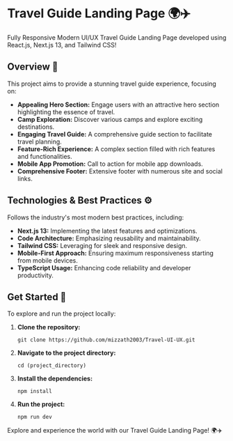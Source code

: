 # Travel Guide Landing Page 🌍✈️

Fully Responsive Modern UI/UX Travel Guide Landing Page developed using React.js, Next.js 13, and Tailwind CSS!

## Overview 🚀

This project aims to provide a stunning travel guide experience, focusing on:

- **Appealing Hero Section:** Engage users with an attractive hero section highlighting the essence of travel.
- **Camp Exploration:** Discover various camps and explore exciting destinations.
- **Engaging Travel Guide:** A comprehensive guide section to facilitate travel planning.
- **Feature-Rich Experience:** A complex section filled with rich features and functionalities.
- **Mobile App Promotion:** Call to action for mobile app downloads.
- **Comprehensive Footer:** Extensive footer with numerous site and social links.

## Technologies & Best Practices ⚙️

Follows the industry's most modern best practices, including:

- **Next.js 13:** Implementing the latest features and optimizations.
- **Code Architecture:** Emphasizing reusability and maintainability.
- **Tailwind CSS:** Leveraging for sleek and responsive design.
- **Mobile-First Approach:** Ensuring maximum responsiveness starting from mobile devices.
- **TypeScript Usage:** Enhancing code reliability and developer productivity.

## Get Started 🚀

To explore and run the project locally:

1. **Clone the repository:**

    ```shell
    git clone https://github.com/mizzath2003/Travel-UI-UX.git
    ```

2. **Navigate to the project directory:**

    ```shell
    cd (project_directory)
    ```

3. **Install the dependencies:**

    ```shell
    npm install
    ```

4. **Run the project:**

    ```shell
    npm run dev
    ```

Explore and experience the world with our Travel Guide Landing Page! 🌍✈️
